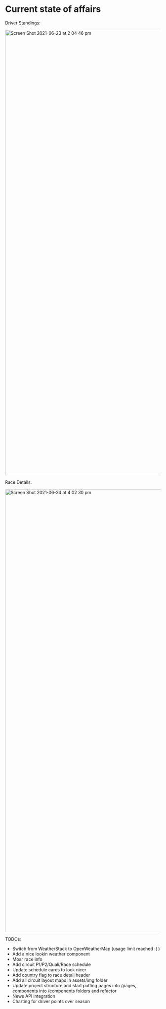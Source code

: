 # Current state of affairs

Driver Standings:

<img width="1438" alt="Screen Shot 2021-06-23 at 2 04 46 pm" src="https://user-images.githubusercontent.com/9970578/123033958-fbe98700-d42b-11eb-928b-26e253496624.png">

Race Details:

<img width="1430" alt="Screen Shot 2021-06-24 at 4 02 30 pm" src="https://user-images.githubusercontent.com/9970578/123210706-bbf6d280-d505-11eb-84dc-f9459f96175d.png">

TODOs: 

- Switch from WeatherStack to OpenWeatherMap (usage limit reached :( )
- Add a nice lookin weather component
- Moar race info
- Add circuit P1/P2/Quali/Race schedule
- Update schedule cards to look nicer
- Add country flag to race detail header
- Add all circuit layout maps in assets/img folder
- Update project structure and start putting pages into /pages, components into /components folders and refactor
- News API integration 
- Charting for driver points over season


